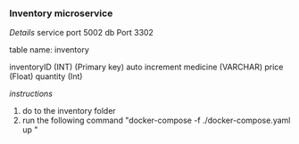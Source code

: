 ### Inventory microservice 

*Details*
service port 5002
db Port 3302

table name: inventory

inventoryID (INT) (Primary key) auto increment
medicine (VARCHAR)
price (Float)
quantity (Int)

*instructions*
1. do to the inventory folder
2. run the following command "docker-compose -f ./docker-compose.yaml up "
